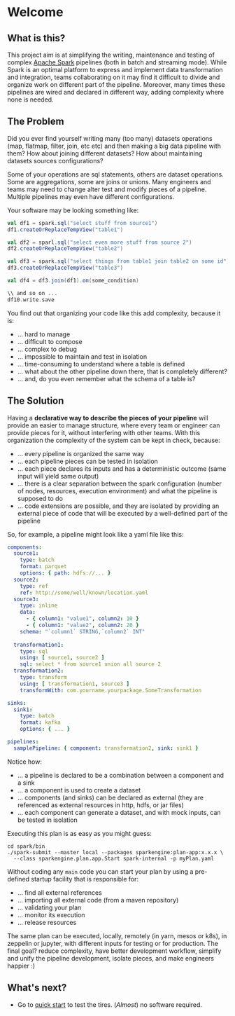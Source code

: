 # Welcome

## What is this?

This project aim is at simplifying the writing, maintenance and testing of complex [Apache Spark](https://spark.apache.org) pipelines (both in batch and streaming mode). 
While Spark is an optimal platform to express and implement data transformation and integration, teams collaborating on it may find it difficult to divide and organize work on different part of the pipeline.
Moreover, many times these pipelines are wired and declared in different way, adding complexity where none is needed.

## The Problem

Did you ever find yourself writing many (too many) datasets operations (map, flatmap, filter, join, etc etc) and then
making a big data pipeline with them? 
How about joining different datasets? 
How about maintaining datasets sources configurations?

Some of your operations are sql statements, others are dataset operations. 
Some are aggregations, some are joins or unions. 
Many engineers and teams may need to change alter test and modify pieces of a pipeline.
Multiple pipelines may even have different configurations.

Your software may be looking something like:
```scala
val df1 = spark.sql("select stuff from source1")
df1.createOrReplaceTempView("table1")

val df2 = sparl.sql("select even more stuff from source 2")
df2.createOrReplaceTempView("table2")

val df3 = spark.sql("select things from table1 join table2 on some id")
df3.createOrReplaceTempView("table3")

val df4 = df3.join(df1).on(some_condition)

\\ and so on ...
df10.write.save
```

You find out that organizing your code like this add complexity, because it is:

* ... hard to manage
* ... difficult to compose
* ... complex to debug
* ... impossible to maintain and test in isolation
* ... time-consuming to understand where a table is defined
* ... what about the other pipeline down there, that is completely different?
* ... and, do you even remember what the schema of a table is?

## The Solution

Having a **declarative way to describe the pieces of your pipeline** will provide an easier to manage structure, where every team or engineer can provide pieces for it, without interfering with other teams.
With this organization the complexity of the system can be kept in check, because:
* ... every pipeline is organized the same way
* ... each pipeline pieces can be tested in isolation
* ... each piece declares its inputs and has a deterministic outcome (same input will yield same output)
* ... there is a clear separation between the spark configuration (number of nodes, resources, execution environment) and what the pipeline is supposed to do
* ... code extensions are possible, and they are isolated by providing an external piece of code that will be executed by a well-defined part of the pipeline

So, for example, a pipeline might look like a yaml file like this:
```yaml
components:
  source1:
    type: batch
    format: parquet
    options: { path: hdfs://... }
  source2:
    type: ref
    ref: http://some/well/known/location.yaml
  source3:
    type: inline
    data:
      - { column1: "value1", column2: 10 }
      - { column1: "value2", column2: 20 }
    schema: "`column1` STRING,`column2` INT"
    
  transformation1:
    type: sql
    using: [ source1, source2 ]
    sql: select * from source1 union all source 2
  transformation2:
    type: transform
    using: [ transformation1, source3 ]
    transformWith: com.yourname.yourpackage.SomeTransformation

sinks:
  sink1:
    type: batch
    format: kafka
    options: { ... }

pipelines:
  samplePipeline: { component: transformation2, sink: sink1 }
```

Notice how:
* ... a pipeline is declared to be a combination between a component and a sink
* ... a component is used to create a dataset
* ... components (and sinks) can be declared as external (they are referenced as external resources in http, hdfs, or jar files)
* ... each component can generate a dataset, and with mock inputs, can be tested in isolation

Executing this plan is as easy as you might guess:
```shell
cd spark/bin
./spark-submit --master local --packages sparkengine:plan-app:x.x.x \
  --class sparkengine.plan.app.Start spark-internal -p myPlan.yaml
```

Without coding any `main` code you can start your plan by using a pre-defined startup facility that is responsible for:
* ... find all external references
* ... importing all external code (from a maven repository)   
* ... validating your plan
* ... monitor its execution
* ... release resources

The same plan can be executed, locally, remotely (in yarn, mesos or k8s), in zeppelin or jupyter, with different inputs for testing or for production.
The final goal? reduce complexity, have better development workflow, simplify and unify the pipeline development, isolate pieces, and make engineers happier :)

## What's next?

* Go to [quick start](/quick_start/up-and-running-in-5-minutes.html) to test the tires. (_Almost_) no software required.

